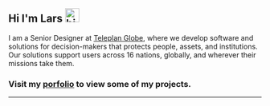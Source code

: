 ## Hi I'm Lars <img src="https://user-images.githubusercontent.com/1303154/88677602-1635ba80-d120-11ea-84d8-d263ba5fc3c0.gif" width="28px" alt="hi">


I am a Senior Designer at [Teleplan Globe](http://teleplanglobe.no), where we develop software and solutions for decision-makers that protects people, assets, and institutions.
Our solutions support users across 16 nations, globally, and wherever their missions take them.

### Visit my [porfolio](https://www.larskvinnesland.no/) to view some of my projects.
---
